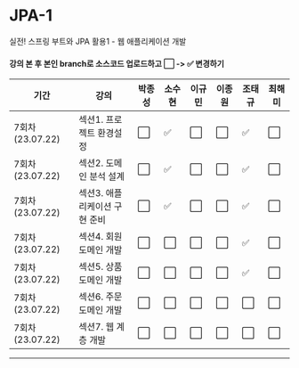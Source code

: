 # JPA-1
실전! 스프링 부트와 JPA 활용1 - 웹 애플리케이션 개발

#### 강의 본 후 본인 branch로 소스코드 업로드하고 ⬜ -> ✅ 변경하기
| 기간 | 강의 | 박종성 | 소수현 | 이규민 | 이종원 | 조태규 | 최해미 |
| ---- | ---- | ---- | ---- | ---- | ---- | ---- | ---- |
| 7회차 (23.07.22) | 섹션1. 프로젝트 환경설정 | ⬜ | ✅ | ⬜ | ⬜ | ✅ | ⬜ |
| 7회차 (23.07.22) | 섹션2. 도메인 분석 설계 | ⬜ | ✅ | ⬜ | ⬜ | ✅ | ⬜ |
| 7회차 (23.07.22) | 섹션3. 애플리케이션 구현 준비 | ⬜ | ✅ | ⬜ | ⬜ | ✅ | ⬜ |
| 7회차 (23.07.22) | 섹션4. 회원 도메인 개발 | ⬜ | ⬜ | ⬜ | ⬜ | ✅ | ⬜ |
| 7회차 (23.07.22) | 섹션5. 상품 도메인 개발 | ⬜ | ⬜ | ⬜ | ⬜ | ✅ | ⬜ |
| 7회차 (23.07.22) | 섹션6. 주문 도메인 개발 | ⬜ | ⬜ | ⬜ | ⬜ | ⬜ | ⬜ |
| 7회차 (23.07.22) | 섹션7. 웹 계층 개발 | ⬜ | ⬜ | ⬜ | ⬜ | ⬜ | ⬜ |
---
